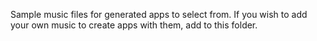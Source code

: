 Sample music files for generated apps to select from. 
If you wish to add your own music to create apps with them, add to this folder.
